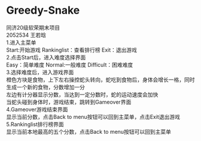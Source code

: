 # Greedy-Snake
同济20级软荣期末项目  
2052534 王若晗  
1.进入主菜单  
Start:开始游戏 Rankinglist：查看排行榜 Exit：退出游戏  
2.点击Start后，进入难度选择界面  
Easy：简单难度 Normal:一般难度 Difficult：困难难度  
3.选择难度后，进入游戏界面  
橙色方块是食物，上下左右操控蛇头转向，蛇吃到食物后，身体会增长一格，同时生成一个新的食物，分数增加一分  
左边有计分器显示分数，当达到一定分数时，蛇的运动速度会加快  
当蛇头碰到身体时，游戏结束，跳转到Gameover界面  
4.Gameover游戏结束界面  
显示当前分数，点击Back to menu按钮可以回到主菜单，点击Exit退出游戏  
5.Rankinglist排行榜界面  
显示当前本地最高的五个分数，点击Back to menu按钮可以回到主菜单  
